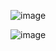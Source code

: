 
![image](https://github.com/user-attachments/assets/4109de88-176c-4472-a46c-01ea4ab0915b)

![image](https://github.com/user-attachments/assets/045736d8-cf9b-4d59-8d2f-f4e82ed35e5b)
